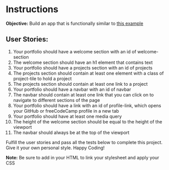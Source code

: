 # Instructions

**Objective:** Build an app that is functionally similar to [this example](https://personal-portfolio.freecodecamp.rocks/)

## User Stories:

1. Your portfolio should have a welcome section with an id of welcome-section
1. The welcome section should have an h1 element that contains text
1. Your portfolio should have a projects section with an id of projects
1. The projects section should contain at least one element with a class of project-tile to hold a project
1. The projects section should contain at least one link to a project
1. Your portfolio should have a navbar with an id of navbar
1. The navbar should contain at least one link that you can click on to navigate to different sections of the page
1. Your portfolio should have a link with an id of profile-link, which opens your GitHub or freeCodeCamp profile in a new tab
1. Your portfolio should have at least one media query
1. The height of the welcome section should be equal to the height of the viewport
1. The navbar should always be at the top of the viewport

Fulfill the user stories and pass all the tests below to complete this project. Give it your own personal style. Happy Coding!

**Note:** Be sure to add <link rel="stylesheet" href="styles.css"> in your HTML to link your stylesheet and apply your CSS
